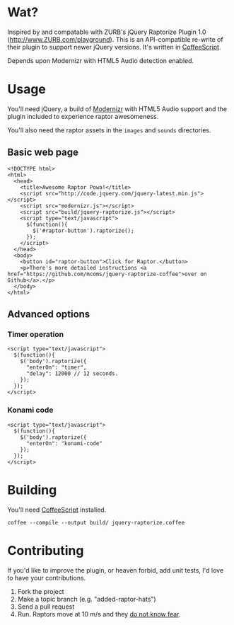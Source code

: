 # Wat?

Inspired by and compatable with ZURB's jQuery Raptorize Plugin 1.0 (http://www.ZURB.com/playground).  This is an API-compatible re-write of their plugin to support newer jQuery versions.  It's written in [CoffeeScript](http://coffeescript.org/).

Depends upon Modernizr with HTML5 Audio detection enabled.

# Usage

You'll need jQuery, a build of [Modernizr](http://modernizr.com/) with HTML5 Audio support and the plugin included to experience raptor awesomeness.

You'll also need the raptor assets in the `images` and `sounds` directories.

## Basic web page
    <!DOCTYPE html>
    <html>
      <head>
        <title>Awesome Raptor Powa!</title>
        <script src="http://code.jquery.com/jquery-latest.min.js"></script>
        <script src="modernizr.js"></script>
        <script src="build/jquery-raptorize.js"></script>
        <script type="text/javascript">
          $(function(){
            $('#raptor-button').raptorize();
          });
        </script>
      </head>
      <body>
        <button id="raptor-button">Click for Raptor.</button>
        <p>There's more detailed instructions <a href="https://github.com/mcoms/jquery-raptorize-coffee">over on Github</a>.</p>
      </body>
    </html>

## Advanced options
### Timer operation
    <script type="text/javascript">
      $(function(){
        $('body').raptorize({
          "enterOn": "timer",
          "delay": 12000 // 12 seconds.
        });
      });
    </script>

### Konami code
    <script type="text/javascript">
      $(function(){
        $('body').raptorize({
          "enterOn": "konami-code"
        });
      });
    </script>

# Building

You'll need [CoffeeScript](http://coffeescript.org/) installed.

    coffee --compile --output build/ jquery-raptorize.coffee

# Contributing

If you'd like to improve the plugin, or heaven forbid, add unit tests, I'd love to have your contributions.

1. Fork the project
2. Make a topic branch (e.g. "added-raptor-hats")
3. Send a pull request
4. Run. Raptors move at 10 m/s and they [do not know fear](http://xkcd.com/135/).